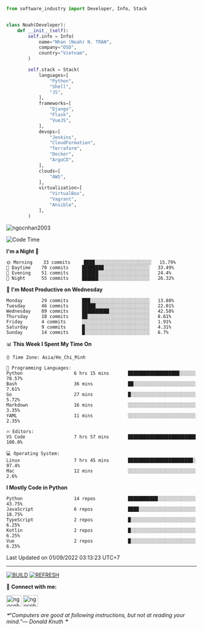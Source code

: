```python
from software_industry import Developer, Info, Stack


class Noah(Developer):
    def __init__(self):
        self.info = Info(
            name="Nhan (Noah) N. TRAN",
            company="OSD",
            country="Vietnam",
        )

        self.stack = Stack(
            languages=[
                "Python",
                "Shell",
                "JS",
            ],
            frameworks=[
                "Django",
                "Flask",
                "VueJS",
            ],
            devops=[
                "Jenkins",
                "CloudFormation",
                "Terraform",
                "Docker",
                "ArgoCD",
            ],
            clouds=[
                "AWS",
            ],
            virtualization=[
                "VirtualBox",
                "Vagrant",
                "Ansible",
            ],
        )
```
<img src="https://komarev.com/ghpvc/?username=ngocnhan2003&label=Profile%20views&color=0e75b6&style=flat" alt="ngocnhan2003" /> 

<!--START_SECTION:waka-->
![Code Time](http://img.shields.io/badge/Code%20Time-479%20hrs%202%20mins-blue)

**I'm a Night 🦉** 

```text
🌞 Morning    33 commits     ████░░░░░░░░░░░░░░░░░░░░░   15.79% 
🌆 Daytime    70 commits     ████████░░░░░░░░░░░░░░░░░   33.49% 
🌃 Evening    51 commits     ██████░░░░░░░░░░░░░░░░░░░   24.4% 
🌙 Night      55 commits     ██████░░░░░░░░░░░░░░░░░░░   26.32%

```
📅 **I'm Most Productive on Wednesday** 

```text
Monday       29 commits     ███░░░░░░░░░░░░░░░░░░░░░░   13.88% 
Tuesday      46 commits     █████░░░░░░░░░░░░░░░░░░░░   22.01% 
Wednesday    89 commits     ██████████░░░░░░░░░░░░░░░   42.58% 
Thursday     18 commits     ██░░░░░░░░░░░░░░░░░░░░░░░   8.61% 
Friday       4 commits      ░░░░░░░░░░░░░░░░░░░░░░░░░   1.91% 
Saturday     9 commits      █░░░░░░░░░░░░░░░░░░░░░░░░   4.31% 
Sunday       14 commits     █░░░░░░░░░░░░░░░░░░░░░░░░   6.7%

```


📊 **This Week I Spent My Time On** 

```text
⌚︎ Time Zone: Asia/Ho_Chi_Minh

💬 Programming Languages: 
Python                   6 hrs 15 mins       ███████████████████░░░░░░   78.57% 
Bash                     36 mins             ██░░░░░░░░░░░░░░░░░░░░░░░   7.61% 
Go                       27 mins             █░░░░░░░░░░░░░░░░░░░░░░░░   5.72% 
Markdown                 16 mins             ░░░░░░░░░░░░░░░░░░░░░░░░░   3.35% 
YAML                     11 mins             ░░░░░░░░░░░░░░░░░░░░░░░░░   2.35%

🔥 Editors: 
VS Code                  7 hrs 57 mins       █████████████████████████   100.0%

💻 Operating System: 
Linux                    7 hrs 45 mins       ████████████████████████░   97.4% 
Mac                      12 mins             ░░░░░░░░░░░░░░░░░░░░░░░░░   2.6%

```

**I Mostly Code in Python** 

```text
Python                   14 repos            ███████████░░░░░░░░░░░░░░   43.75% 
JavaScript               6 repos             ████░░░░░░░░░░░░░░░░░░░░░   18.75% 
TypeScript               2 repos             █░░░░░░░░░░░░░░░░░░░░░░░░   6.25% 
Kotlin                   2 repos             █░░░░░░░░░░░░░░░░░░░░░░░░   6.25% 
Vue                      2 repos             █░░░░░░░░░░░░░░░░░░░░░░░░   6.25%

```



 Last Updated on 01/09/2022 03:13:23 UTC+7
<!--END_SECTION:waka-->

<hr>

[![BUILD](https://github.com/ngocnhan2003/ngocnhan2003/actions/workflows/001_build.yml/badge.svg)](https://github.com/ngocnhan2003/ngocnhan2003/actions/workflows/001_build.yml)
[![REFRESH](https://github.com/ngocnhan2003/ngocnhan2003/actions/workflows/002_refresh.yml/badge.svg)](https://github.com/ngocnhan2003/ngocnhan2003/actions/workflows/002_refresh.yml)

🔗 **Connect with me:**

<a href="https://linkedin.com/in/ngocnhan2003" target="blank"><img align="center" src="https://raw.githubusercontent.com/rahuldkjain/github-profile-readme-generator/master/src/images/icons/Social/linked-in-alt.svg" alt="ngocnhan2003" height="30" width="40" /></a>
<a href="https://instagram.com/ngocnhan2003" target="blank"><img align="center" src="https://raw.githubusercontent.com/rahuldkjain/github-profile-readme-generator/master/src/images/icons/Social/instagram.svg" alt="ngocnhan2003" height="30" width="40" /></a>


<!--STARTS_HERE_QUOTE_README-->
<i>❝“Computers are good at following instructions, but not at reading your mind.”— Donald Knuth   ❞</i>
<!--ENDS_HERE_QUOTE_README-->